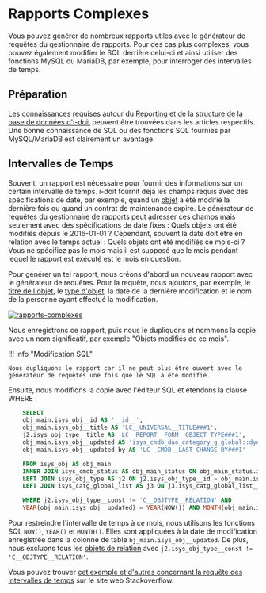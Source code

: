 # Rapports Complexes 

Vous pouvez générer de nombreux rapports utiles avec le générateur de requêtes du gestionnaire de rapports. Pour des cas plus complexes, vous pouvez également modifier le SQL derrière celui-ci et ainsi utiliser des fonctions MySQL ou MariaDB, par exemple, pour interroger des intervalles de temps.

Préparation
-----------

Les connaissances requises autour du [Reporting](../evaluation/report-manager.md) et de la [structure de la base de données d'i-doit](../software-development/database-model/index.md) peuvent être trouvées dans les articles respectifs. Une bonne connaissance de SQL ou des fonctions SQL fournies par MySQL/MariaDB est clairement un avantage.

Intervalles de Temps
--------------

Souvent, un rapport est nécessaire pour fournir des informations sur un certain intervalle de temps. i-doit fournit déjà les champs requis avec des spécifications de date, par exemple, quand un [objet](../basics/structure-of-the-it-documentation.md) a été modifié la dernière fois ou quand un contrat de maintenance expire. Le générateur de requêtes du gestionnaire de rapports peut adresser ces champs mais seulement avec des spécifications de date fixes : Quels objets ont été modifiés depuis le 2016-01-01 ? Cependant, souvent la date doit être en relation avec le temps actuel : Quels objets ont été modifiés ce mois-ci ? Vous ne spécifiez pas le mois mais il est supposé que le mois pendant lequel le rapport est exécuté est le mois en question.

Pour générer un tel rapport, nous créons d'abord un nouveau rapport avec le générateur de requêtes. Pour la requête, nous ajoutons, par exemple, le [titre de l'objet](../basics/unique-references.md), le [type d'objet](../basics/structure-of-the-it-documentation.md), la date de la dernière modification et le nom de la personne ayant effectué la modification.

[![rapports-complexes](../assets/images/en/use-cases/complexe-reports/1-cr.png)](../assets/images/en/use-cases/complexe-reports/1-cr.png)

Nous enregistrons ce rapport, puis nous le dupliquons et nommons la copie avec un nom significatif, par exemple "Objets modifiés de ce mois".

!!! info "Modification SQL"

    Nous dupliquons le rapport car il ne peut plus être ouvert avec le générateur de requêtes une fois que le SQL a été modifié.

Ensuite, nous modifions la copie avec l'éditeur SQL et étendons la clause WHERE :

```sql
    SELECT
    obj_main.isys_obj__id AS '__id__',
    obj_main.isys_obj__title AS 'LC__UNIVERSAL__TITLE###1',
    j2.isys_obj_type__title AS 'LC__REPORT__FORM__OBJECT_TYPE###1',
    obj_main.isys_obj__updated AS 'isys_cmdb_dao_category_g_global::dynamic_property_callback_changed::isys_obj__updated::LC__CMDB__LAST_CHANGE',
    obj_main.isys_obj__updated_by AS 'LC__CMDB__LAST_CHANGE_BY###1'

    FROM isys_obj AS obj_main
    INNER JOIN isys_cmdb_status AS obj_main_status ON obj_main_status.isys_cmdb_status__id = obj_main.isys_obj__isys_cmdb_status__id
    LEFT JOIN isys_obj_type AS j2 ON j2.isys_obj_type__id = obj_main.isys_obj__isys_obj_type__id
    LEFT JOIN isys_catg_global_list AS j3 ON j3.isys_catg_global_list__isys_obj__id = obj_main.isys_obj__id

    WHERE j2.isys_obj_type__const != 'C__OBJTYPE__RELATION' AND
    YEAR(obj_main.isys_obj__updated) = YEAR(NOW()) AND MONTH(obj_main.isys_obj__updated) = MONTH(NOW());
```

Pour restreindre l'intervalle de temps à _ce_ mois, nous utilisons les fonctions SQL `NOW()`, `YEAR()` et `MONTH()`. Elles sont appliquées à la date de modification enregistrée dans la colonne de table `bj_main.isys_obj__updated`. De plus, nous excluons tous les [objets de relation](../basics/object-relations.md) avec `j2.isys_obj_type__const != 'C__OBJTYPE__RELATION'`.

Vous pouvez trouver [cet exemple et d'autres concernant la requête des intervalles de temps](http://stackoverflow.com/questions/5293189/select-records-from-today-this-week-this-month-php-mysql) sur le site web Stackoverflow.
